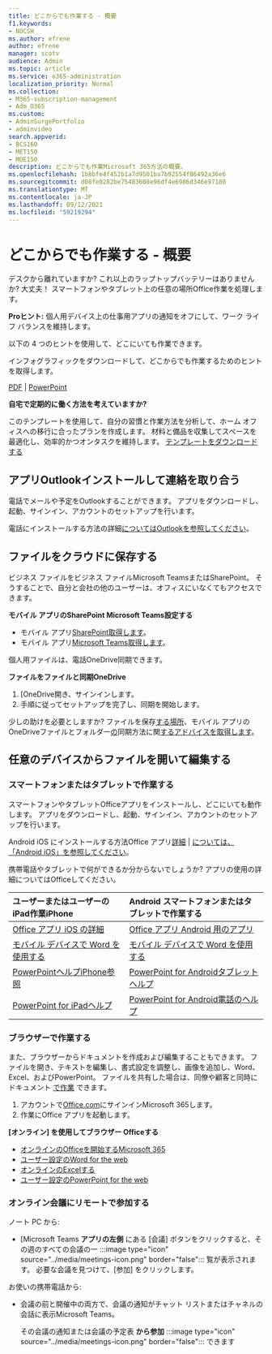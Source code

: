 ```yaml
---
title: どこからでも作業する - 概要
f1.keywords:
- NOCSH
ms.author: efrene
author: efrene
manager: scotv
audience: Admin
ms.topic: article
ms.service: o365-administration
localization_priority: Normal
ms.collection:
- M365-subscription-management
- Adm_O365
ms.custom:
- AdminSurgePortfolio
- adminvideo
search.appverid:
- BCS160
- MET150
- MOE150
description: どこからでも作業Microsoft 365方法の概要。
ms.openlocfilehash: 1b8bfe4f452b1a7d9501ba7b92554f86492a36e6
ms.sourcegitcommit: d08fe0282be75483608e96df4e6986d346e97180
ms.translationtype: MT
ms.contentlocale: ja-JP
ms.lasthandoff: 09/12/2021
ms.locfileid: "59219294"
---
```

# <a name="work-from-anywhere---overview"></a>どこからでも作業する - 概要

デスクから離れていますか? これ以上のラップトップバッテリーはありませんか? 大丈夫！ スマートフォンやタブレット上の任意の場所Office作業を処理します。

**Proヒント:** 個人用デバイス上の仕事用アプリの通知をオフにして、ワーク ライフ バランスを維持します。

以下の 4 つのヒントを使用して、どこにいても作業できます。

インフォグラフィックをダウンロードして、どこからでも作業するためのヒントを取得します。 

[PDF](https://go.microsoft.com/fwlink/?linkid=2079451)  | [PowerPoint](https://go.microsoft.com/fwlink/?linkid=2079455)

**自宅で定期的に働く方法を考えていますか?**

このテンプレートを使用して、自分の習慣と作業方法を分析して、ホーム オフィスへの移行に合ったプランを作成します。 材料と備品を収集してスペースを最適化し、効率的かつオンタスクを維持します。 [テンプレートをダウンロードする](https://templates.office.com/EN-US/work-from-home-checklist-TM77989015)

## <a name="install-outlook-and-keep-in-touch"></a>アプリOutlookインストールして連絡を取り合う

電話でメールや予定をOutlookすることができます。 アプリをダウンロードし、起動、サインイン、アカウントのセットアップを行います。

電話にインストールする方法の詳細[についてはOutlookを参照してください](install-apps-android.md)。

## <a name="save-your-files-to-the-cloud"></a>ファイルをクラウドに保存する

ビジネス ファイルをビジネス ファイルMicrosoft TeamsまたはSharePoint。 そうすることで、自分と会社の他のユーザーは、オフィスにいなくてもアクセスできます。

**モバイル アプリのSharePoint Microsoft Teams設定する**

- モバイル アプリ[SharePoint取得します](https://support.microsoft.com/office/539608ac-4725-455e-aea0-9ca1f769849f)。
- モバイル アプリ[Microsoft Teams取得します](https://support.microsoft.com/office/set-up-your-teams-mobile-apps-1ba8dce3-1122-47f4-8db6-00a4f93117e8)。

個人用ファイルは、電話OneDrive同期できます。

**ファイルをファイルと同期OneDrive**

1. [OneDrive開き、サインインします。
1. 手順に従ってセットアップを完了し、同期を開始します。

少しの助けを必要としますか? ファイルを保存[する場所](store-files.md)、モバイル アプリのOneDriveファイルとフォルダー[の](https://support.microsoft.com/office/448d4051-3a43-4d2e-b1d8-de0aa03c069e)同期方法に関[するアドバイスを取得します](https://support.microsoft.com/office/d9262485-9bf8-4ceb-bac2-e83f68cb6a97)。

## <a name="open-and-edit-your-files-from-any-device"></a>任意のデバイスからファイルを開いて編集する

### <a name="work-on-your-phone-or-tablet"></a>スマートフォンまたはタブレットで作業する

スマートフォンやタブレットOfficeアプリをインストールし、どこにいても動作します。 アプリをダウンロードし、起動、サインイン、アカウントのセットアップを行います。

Android iOS にインストールする方法Office アプリ[詳細](install-apps-android.md)  |  [については、「Android iOS」を参照してください](install-apps-ios.md)。

携帯電話やタブレットで何ができるか分からないでしょうか? アプリの使用の詳細についてはOfficeしてください。

| ユーザーまたはユーザーのiPad作業iPhone| Android スマートフォンまたはタブレットで作業する| 
| :------------------- | :------------------- |
| [Office アプリ iOS の詳細](https://support.microsoft.com/office/microsoft-office-app-for-ios-c8880c05-883a-46b6-ad32-9bffa31228d0)  | [Office アプリ Android 用のアプリ](https://support.microsoft.com/en-us/office/microsoft-office-app-for-android-0383d031-a1c6-46c9-b734-53cd1d22765b)| 
| [モバイル デバイスで Word を使用する](https://support.microsoft.com/office/93446a8c-3809-4227-902c-11f11ebe8c2a)|[モバイル デバイスで Word を使用する](https://support.microsoft.com/office/93446a8c-3809-4227-902c-11f11ebe8c2a)| 
| [PowerPointヘルプiPhone参照](https://support.microsoft.com/office/powerpoint-for-iphone-help-754fcb37-783b-4e8a-afca-edb900221b8b)|[PowerPoint for Androidタブレット ヘルプ](https://support.microsoft.com/office/2ada1d22-3784-4943-bc47-9d1ede42875c)| 
| [PowerPoint for iPadヘルプ](https://support.microsoft.com/office/powerpoint-for-ipad-help-b75ce3bb-03e3-46df-a792-647573fef84a)|[PowerPoint for Android電話のヘルプ](https://support.microsoft.com/office/f6714e00-0ee2-48d1-bd3d-e1997565861f)| 

### <a name="work-in-a-browser"></a>ブラウザーで作業する

また、ブラウザーからドキュメントを作成および編集することもできます。 ファイルを開き、テキストを編集し、書式設定を調整し、画像を追加し、Word、Excel、およびPowerPoint。 ファイルを共有した場合は、同僚や顧客と同時にドキュメント [で作業](overview-file-sharing.md) できます。

1. アカウントで[Office.com](https://office.com)にサインインMicrosoft 365します。
1. 作業にOffice アプリを起動します。

**[オンライン] を使用してブラウザー Officeする**

- [オンラインのOfficeを開始するMicrosoft 365](https://support.microsoft.com/office/5622c7c9-721d-4b3d-8cb9-a7276c2470e5)
- [ユーザー設定のWord for the web](https://support.microsoft.com/office/b406a6f9-341e-45f2-b9ac-ed85b6f7b8f6)
- [オンラインのExcelする](https://support.microsoft.com/office/63b50461-38c4-4c93-a17e-36998be0e3d0)
- [ユーザー設定のPowerPoint for the web](https://support.microsoft.com/office/21360025-7eef-4173-9d7c-08281d55f64a)

### <a name="join-online-meetings-remotely"></a>オンライン会議にリモートで参加する

ノート PC から:

- [Microsoft Teams **アプリの左側** にある [会議] ボタンをクリックすると、その週のすべての会議の一 :::image type="icon" source="../media/meetings-icon.png" border="false"::: 覧が表示されます。 必要な会議を見つけて、[参加] をクリックします。

お使いの携帯電話から:

- 会議の前と開催中の両方で、会議の通知がチャット リストまたはチャネルの会話に表示Microsoft Teams。

    その会議の通知または会議の予定表 **から参加** :::image type="icon" source="../media/meetings-icon.png" border="false"::: できます
